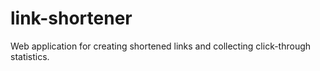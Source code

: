 # link-shortener

Web application for creating shortened links and collecting click-through statistics.
